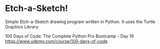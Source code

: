  # Etch-a-Sketch!

Simple Etch-a-Sketch drawing program written in Python. It uses the 
Turtle Graphics Library

100 Days of Code: The Complete Python Pro Bootcamp - Day 19
https://www.udemy.com/course/100-days-of-code
